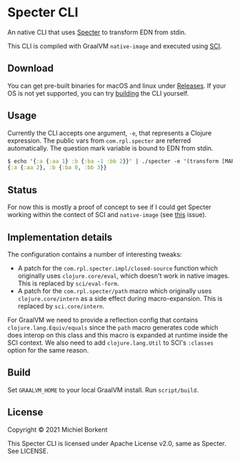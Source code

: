 # Specter CLI

An native CLI that uses [Specter](https://github.com/redplanetlabs/specter) to transform EDN from stdin.

This CLI is compiled with GraalVM `native-image` and executed using [SCI](https://github.com/borkdude/sci).

## Download

You can get pre-built binaries for macOS and linux under
[Releases](https://github.com/borkdude/specter-cli/releases). If your OS is not
yet supported, you can try [building](#build) the CLI yourself.

## Usage

Currently the CLI accepts one argument, `-e`, that represents a Clojure
expression. The public vars from `com.rpl.specter` are referred
automatically. The question mark variable is bound to EDN from stdin.

``` clojure
$ echo '{:a {:aa 1} :b {:ba -1 :bb 2}}' | ./specter -e '(transform [MAP-VALS MAP-VALS] inc ?)'
{:a {:aa 2}, :b {:ba 0, :bb 3}}
```

## Status

For now this is mostly a proof of concept to see if I could get Specter working
within the contect of SCI and `native-image` (see
[this](https://github.com/borkdude/sci/issues/370) issue).

## Implementation details

The configuration contains a number of interesting tweaks:

- A patch for the `com.rpl.specter.impl/closed-source` function which originally
  uses `clojure.core/eval`, which doesn't work in native images. This is
  replaced by `sci/eval-form`.
- A patch for the `com.rpl.specter/path` macro which originally uses
  `clojure.core/intern` as a side effect during macro-expansion. This is
  replaced by `sci.core/intern`.

For GraalVM we need to provide a reflection config that contains
`clojure.lang.Equiv/equals` since the `path` macro generates code which does
interop on this class and this macro is expanded at runtime inside the SCI
context. We also need to add `clojure.lang.Util` to SCI's `:classes` option for
the same reason.

## Build

Set `GRAALVM_HOME` to your local GraalVM install.
Run `script/build`.

## License

Copyright © 2021 Michiel Borkent

This Specter CLI is licensed under Apache License v2.0, same as Specter. See
LICENSE.

